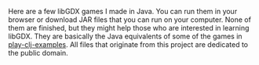 Here are a few libGDX games I made in Java. You can run them in your browser or download JAR files that you can run on your computer. None of them are finished, but they might help those who are interested in learning libGDX. They are basically the Java equivalents of some of the games in [play-clj-examples](https://github.com/oakes/play-clj-examples). All files that originate from this project are dedicated to the public domain.
